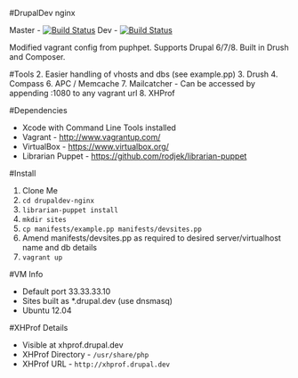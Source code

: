 #DrupalDev nginx

Master - [![Build Status](http://r2.ayil.co.uk:8080/buildStatus/icon?job=drupaldev-nginx-master)](http://r2.ayil.co.uk:8080/job/drupaldev-nginx-master/)
Dev - [![Build Status](http://r2.ayil.co.uk:8080/buildStatus/icon?job=drupaldev-nginx-dev)](http://r2.ayil.co.uk:8080/job/drupaldev-nginx-dev/)

Modified vagrant config from puphpet. Supports Drupal 6/7/8. Built in Drush and Composer.

#Tools
2. Easier handling of vhosts and dbs (see example.pp)
3. Drush
4. Compass
6. APC / Memcache
7. Mailcatcher - Can be accessed by appending :1080 to any vagrant url
8. XHProf

#Dependencies
* Xcode with Command Line Tools installed
* Vagrant - http://www.vagrantup.com/
* VirtualBox - https://www.virtualbox.org/
* Librarian Puppet - https://github.com/rodjek/librarian-puppet

#Install

1. Clone Me
2. `cd drupaldev-nginx`
3. `librarian-puppet install`
3. `mkdir sites`
4. `cp manifests/example.pp manifests/devsites.pp`
5. Amend manifests/devsites.pp as required to desired server/virtualhost name and db details
6. `vagrant up`

#VM Info
* Default port 33.33.33.10
* Sites built as *.drupal.dev (use dnsmasq)
* Ubuntu 12.04

#XHProf Details
* Visible at xhprof.drupal.dev
* XHProf Directory - `/usr/share/php`
* XHProf URL - `http://xhprof.drupal.dev`
